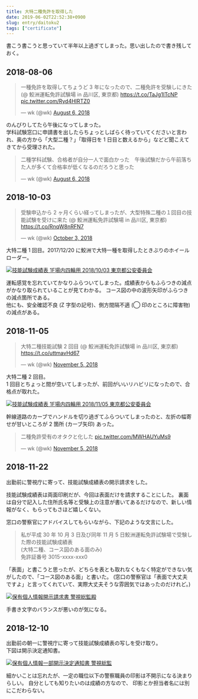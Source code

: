 ```yaml
---
title: 大特二種免許を取得した
date: 2019-06-02T22:52:38+0900
slug: entry/daitoku2
tags: ["certificate"]
---
```


書こう書こうと思っていて半年以上過ぎてしまった。思い出したので書き残しておく。

## 2018-08-06

<blockquote class="twitter-tweet" data-lang="en"><p lang="ja" dir="ltr">一種免許を取得してちょうど 3 年になったので、二種免許を受験しにきた (@ 鮫洲運転免許試験場 in 品川区, 東京都) <a href="https://t.co/TaJg1ITcNP">https://t.co/TaJg1ITcNP</a> <a href="https://t.co/Ryd4HIRTZ0">pic.twitter.com/Ryd4HIRTZ0</a></p>&mdash; wk (@wk) <a href="https://twitter.com/wk/status/1026298477083418624?ref_src=twsrc%5Etfw">August 6, 2018</a></blockquote>

のんびりしてたら午後になってしまった。  
学科試験窓口に申請書を出したらちょっとしばらく待っていてくださいと言われ、奥の方から「大型二種？」「取得日を 1 日目と数えるから」などど聞こえてきてから受理された。

<blockquote class="twitter-tweet" data-lang="en"><p lang="ja" dir="ltr">二種学科試験、合格者が自分一人で面白かった　午後試験だから午前落ちた人が多くて合格率が低くなるのだろうと思った</p>&mdash; wk (@wk) <a href="https://twitter.com/wk/status/1026344905503694848?ref_src=twsrc%5Etfw">August 6, 2018</a></blockquote>

## 2018-10-03

<blockquote class="twitter-tweet" data-cards="hidden" data-lang="en"><p lang="ja" dir="ltr">受験申込から 2 ヶ月くらい経ってしまったが、大型特殊二種の１回目の技能試験を受けに来た (@ 鮫洲運転免許試験場 in 品川区, 東京都) <a href="https://t.co/RnqW8nRFN7">https://t.co/RnqW8nRFN7</a></p>&mdash; wk (@wk) <a href="https://twitter.com/wk/status/1047332237723750405?ref_src=twsrc%5Etfw">October 3, 2018</a></blockquote>

大特二種 1 回目。2017/12/20 に鮫洲で大特一種を取得したときぶりのホイールローダー。  

[![技能試験成績表 1F場内四輪用 2018/10/03 東京都公安委員会](./0828_002.PNG)](./0828_002.PNG)

運転感覚を忘れていてかなりふらついてしまった。成績表からもふらつきの減点がかなり取られていることが見てわかる。
コース図の中の波形矢印がふらつきの減点箇所である。  
他にも、安全確認不良 (Z 字型の記号)、側方間隔不適 (◯ 印のところに障害物) の減点がある。

## 2018-11-05

<blockquote class="twitter-tweet" data-lang="en"><p lang="ja" dir="ltr">大特二種技能試験 2 回目 (@ 鮫洲運転免許試験場 in 品川区, 東京都) <a href="https://t.co/uttmavHd67">https://t.co/uttmavHd67</a></p>&mdash; wk (@wk) <a href="https://twitter.com/wk/status/1059239196085440513?ref_src=twsrc%5Etfw">November 5, 2018</a></blockquote>

大特二種 2 回目。  
1 回目とちょっと間が空いてしまったが、前回がいいリハビリになったので、合格点が取れた。

[![技能試験成績表 1F場内四輪用 2018/11/05 東京都公安委員会](./0828_001.PNG)](./0828_001.PNG)

幹線道路のカーブでハンドルを切り過ぎてふらついてしまったのと、左折の幅寄せが甘いところが 2 箇所 (カーブ矢印) あった。

<blockquote class="twitter-tweet" data-lang="en"><p lang="ja" dir="ltr">二種免許受有のオタクと化した <a href="https://t.co/MWHAUYuMs9">pic.twitter.com/MWHAUYuMs9</a></p>&mdash; wk (@wk) <a href="https://twitter.com/wk/status/1059267102211682305?ref_src=twsrc%5Etfw">November 5, 2018</a></blockquote>

## 2018-11-22

出勤前に警視庁に寄って、技能試験成績表の開示請求をした。  

技能試験成績表は両面印刷だが、今回は表面だけを請求することにした。
裏面は自分で記入した住所氏名等と受験上の注意が書いてあるだけなので、新しい情報がなく、もらってもさほど嬉しくない。  

窓口の警察官にアドバイスしてもらいながら、下記のような文言にした。

> 私が平成 30 年 10 月 3 日及び同年 11 月 5 日鮫洲運転免許試験場で受験した際の技能試験成績表  
\(大特二種、コース図のある面のみ\)  
免許証番号 3015-xxxx-xxx0

「表面」と書こうと思ったが、どちらを表とも取れなくもなく特定ができない気がしたので、「コース図のある面」と書いた。
\(窓口の警察官は「表面で大丈夫ですよ」と言ってくれていて、実際大丈夫そうな雰囲気ではあったのだけれど。\)

[![保有個人情報開示請求書 警視総監殿](./2018-11-22.jpg)](./2018-11-22.jpg)

手書き文字のバランスが悪いのが気になる。

## 2018-12-10

出勤前の朝一に警視庁に寄って技能試験成績表の写しを受け取り。  
下図は開示決定通知書。

[![保有個人情報一部開示決定通知書 警視総監](./2018-12-06.jpg)](./2018-12-06.jpg)

細かいことは忘れたが、一定の職位以下の警察職員の印影は不開示になる決まりらしい。
自分としても知りたいのは成績の方なので、 印影とか担当者名には別にこだわらない。
